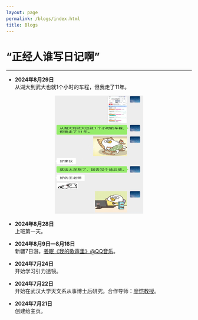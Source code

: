 ```yaml
---
layout: page
permalink: /blogs/index.html
title: Blogs
---
```


# “正经人谁写日记啊”

---

- **2024年8月29日** <br>从湖大到武大也就1个小时的车程，但我走了11年。
<center>
<img src="/blogs/blog-20240829.jpg" width="240" height="320">
</center>

- **2024年8月28日** <br>上班第一天。

- **2024年8月9日—8月16日** <br>新疆7日游。[姜眠《我的歌声里》@QQ音乐](https://c6.y.qq.com/base/fcgi-bin/u?__=DA7z0kYI5441)。

- **2024年7月24日** <br>开始学习引力透镜。

- **2024年7月22日** <br>开始在武汉大学天文系从事博士后研究。合作导师：[廖恺教授](https://physics.whu.edu.cn/info/1272/6656.htm)。

- **2024年7月21日** <br>创建给主页。
